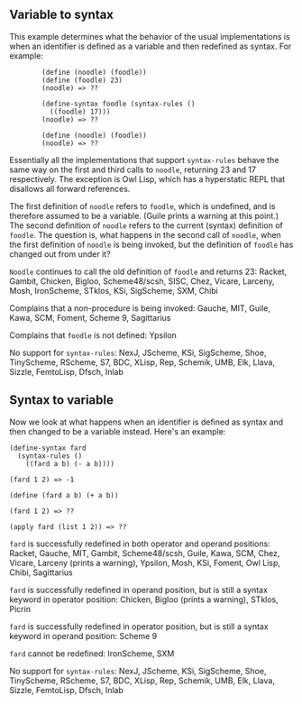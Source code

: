 ## Variable to syntax

This example determines what the behavior of the usual implementations is when an identifier is defined as a variable and then redefined as syntax.  For example:

```
        (define (noodle) (foodle))
        (define (foodle) 23)
        (noodle) => ??
        
        (define-syntax foodle (syntax-rules ()
          ((foodle) 17)))
        (noodle) => ??
        
        (define (noodle) (foodle))
        (noodle) => ??
```

Essentially all the implementations that support `syntax-rules` behave the same way on the first and third calls to `noodle`, returning 23 and 17 respectively.  The exception is Owl Lisp, which has a hyperstatic REPL that disallows all forward references.

The first definition of `noodle` refers to `foodle`, which is undefined, and is therefore assumed to be a variable.  (Guile prints a warning at this point.)  The second definition of `noodle` refers to the current (syntax) definition of `foodle`.  The question is, what happens in the second call of `noodle`, when the first definition of `noodle` is being invoked, but the definition of `foodle` has changed out from under it?

`Noodle` continues to call the old definition of `foodle` and returns 23:  Racket, Gambit, Chicken, Bigloo, Scheme48/scsh, SISC, Chez, Vicare, Larceny, Mosh, IronScheme, STklos, KSi, SigScheme, SXM, Chibi

Complains that a non-procedure is being invoked:  Gauche, MIT, Guile, Kawa, SCM, Foment, Scheme 9, Sagittarius

Complains that `foodle` is not defined: Ypsilon

No support for `syntax-rules`: NexJ, JScheme, KSi, SigScheme, Shoe, TinyScheme, RScheme, S7, BDC, XLisp, Rep, Schemik, UMB, Elk, Llava, Sizzle, FemtoLisp, Dfsch, Inlab

## Syntax to variable

Now we look at what happens when an identifier is defined as syntax and then changed to be a variable instead.  Here's an example:

```
(define-syntax fard
  (syntax-rules ()
    ((fard a b) (- a b))))

(fard 1 2) => -1

(define (fard a b) (+ a b))

(fard 1 2) => ??

(apply fard (list 1 2)) => ??
```

`fard` is successfully redefined in both operator and operand positions:  Racket, Gauche, MIT, Gambit, Scheme48/scsh, Guile, Kawa, SCM, Chez, Vicare, Larceny (prints a warning), Ypsilon, Mosh, KSi, Foment, Owl Lisp, Chibi, Sagittarius

`fard` is successfully redefined in operand position, but is still a syntax keyword in operator position: Chicken, Bigloo (prints a warning), STklos, Picrin

`fard` is successfully redefined in operator position, but is still a syntax keyword in operand position: Scheme 9

`fard` cannot be redefined: IronScheme, SXM

No support for `syntax-rules`: NexJ, JScheme, KSi, SigScheme, Shoe, TinyScheme, RScheme, S7, BDC, XLisp, Rep, Schemik, UMB, Elk, Llava, Sizzle, FemtoLisp, Dfsch, Inlab

